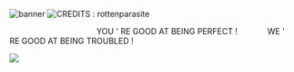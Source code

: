 ![banner](https://i.postimg.cc/FsXBzCNZ/image-2025-01-14-180953961.png)
![CREDITS : rottenparasite](https://i.postimg.cc/Hs31CtHL/image-2025-01-14-180258624.png) 

 ⠀⠀   ⠀⠀  ⠀⠀ ⠀⠀  ⠀⠀  ⠀⠀⠀YOU ' RE GOOD AT BEING PERFECT ! ⠀⠀  ⠀⠀ WE ' RE GOOD AT BEING TROUBLED !

![](https://i.postimg.cc/Y9gxwkGw/image-2025-01-14-181035300.png)
